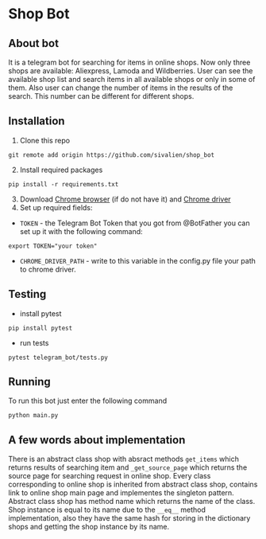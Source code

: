 # Shop Bot  
  
## About bot  
It is a telegram bot for searching for items in online shops. Now only three shops are available: Aliexpress, Lamoda and Wildberries. User can see the available shop list and search items in all available shops or only in some of them. Also user can change the number of items in the results of the search. This number can be different for different shops.  
  
## Installation  
1. Clone this repo
```
git remote add origin https://github.com/sivalien/shop_bot
```
2. Install required packages
```
pip install -r requirements.txt
```
3. Download [Chrome browser](https://www.google.com/intl/ru/chrome/) (if do not have it) and [Chrome driver](https://sites.google.com/chromium.org/driver/)
4. Set up required fields:
- `TOKEN` - the Telegram Bot Token that you got from @BotFather you can set up it with the following command:
```
export TOKEN="your token"
```
- `CHROME_DRIVER_PATH` - write to this variable in the config.py file your path to chrome driver.  
  
## Testing  
- install pytest  
```
pip install pytest
```
- run tests    
```
pytest telegram_bot/tests.py
```  
  
## Running  
To run this bot just enter the following command  
```
python main.py
```
  
## A few words about implementation  
There is an abstract class shop with absract methods `get_items` which returns results of searching item and `_get_source_page` which returns the source page for searching request in online shop. Every class corresponding to online shop is inherited from abstract class shop, contains link to online shop main page and implementes the singleton pattern. Abstract class shop has method name which returns the name of the class. Shop instance is equal to its name due to the `__eq__` method implementation, also they have the same hash for storing in the dictionary shops and getting the shop instance by its name.
